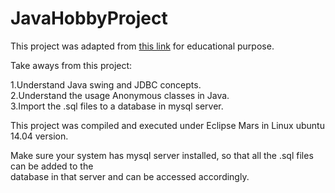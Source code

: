 # JavaHobbyProject

This project was adapted from [this link](https://www.javatpoint.com/library-management-system-in-java-swing) for educational purpose.  

Take aways from this project:  

1.Understand Java swing and JDBC concepts.  
2.Understand the usage Anonymous classes in Java.  
3.Import the .sql files to a database in mysql server.  


This project was compiled and executed under Eclipse Mars in Linux ubuntu 14.04 version.  

Make sure your system has mysql server installed, so that all the .sql files can be added to the  
database in that server and can be accessed accordingly.
